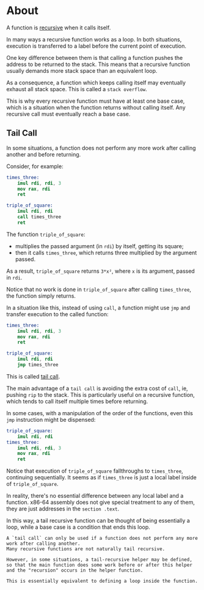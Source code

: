 # About

A function is [recursive][recursion] when it calls itself.

In many ways a recursive function works as a loop.
In both situations, execution is transferred to a label before the current point of execution.

One key difference between them is that calling a function pushes the address to be returned to the stack.
This means that a recursive function usually demands more stack space than an equivalent loop.

As a consequence, a function which keeps calling itself may eventually exhaust all stack space.
This is called a `stack overflow`.

This is why every recursive function must have at least one base case, which is a situation when the function returns without calling itself.
Any recursive call must eventually reach a base case.

## Tail Call

In some situations, a function does not perform any more work after calling another and before returning.

Consider, for example:

```nasm
times_three:
    imul rdi, rdi, 3
    mov rax, rdi
    ret

triple_of_square:
    imul rdi, rdi
    call times_three
    ret
```

The function `triple_of_square`:

- multiplies the passed argument (in `rdi`) by itself, getting its square;
- then it calls `times_three`, which returns three multiplied by the argument passed.

As a result, `triple_of_square` returns `3*x²`, where `x` is its argument, passed in `rdi`.

Notice that no work is done in `triple_of_square` after calling `times_three`, the function simply returns.

In a situation like this, instead of using `call`, a function might use `jmp` and transfer execution to the called function:

```nasm
times_three:
    imul rdi, rdi, 3
    mov rax, rdi
    ret

triple_of_square:
    imul rdi, rdi
    jmp times_three
```

This is called [tail call][tail].

The main advantage of a `tail call` is avoiding the extra cost of `call`, ie, pushing `rip` to the stack.
This is particularly useful on a recursive function, which tends to call itself multiple times before returning.

In some cases, with a manipulation of the order of the functions, even this `jmp` instruction might be dispensed:

```nasm
triple_of_square:
    imul rdi, rdi
times_three:
    imul rdi, rdi, 3
    mov rax, rdi
    ret
```

Notice that execution of `triple_of_square` fallthroughs to `times_three`, continuing sequentially.
It seems as if `times_three` is just a local label inside of `triple_of_square`.

In reality, there's no essential difference between any local label and a function.
x86-64 assembly does not give special treatment to any of them, they are just addresses in the `section .text`.

In this way, a tail recursive function can be thought of being essentially a loop, while a base case is a condition that ends this loop.

~~~~exercism/note
A `tail call` can only be used if a function does not perform any more work after calling another.
Many recursive functions are not naturally tail recursive.

However, in some situations, a tail-recursive helper may be defined, so that the main function does some work before or after this helper and the "recursion" occurs in the helper function.

This is essentially equivalent to defining a loop inside the function.
~~~~

[recursion]: https://en.wikipedia.org/wiki/Recursion_%28computer_science%29
[tail]: https://en.wikipedia.org/wiki/Tail_call
